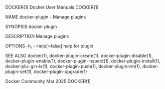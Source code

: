 DOCKER(1)							      Docker User Manuals							     DOCKER(1)

NAME
       docker-plugin - Manage plugins

SYNOPSIS
       docker plugin

DESCRIPTION
       Manage plugins

OPTIONS
       -h, --help[=false]      help for plugin

SEE ALSO
       docker(1),  docker-plugin-create(1), docker-plugin-disable(1), docker-plugin-enable(1), docker-plugin-inspect(1), docker-plugin-install(1), docker-plu‐
       gin-ls(1), docker-plugin-push(1), docker-plugin-rm(1), docker-plugin-set(1), docker-plugin-upgrade(1)

Docker Community							   Mar 2025								     DOCKER(1)
